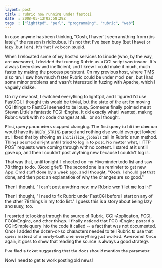 ```yaml
---
layout: post
title : rubric now running under fastcgi
date  : 2008-05-12T02:58:29Z
tags  : ["lighttpd", "perl", "programming", "rubric", "web"]
---
```

In case anyone has been thinking, "Gosh, I haven't seen anything from rjbs
lately," the reason is ridiculous.  It's not that I've been busy (but I have)
or lazy (but I am).  It's that I've been stupid.

When I relocated some of my hosted services to Linode (who, by the way, are
awesome), I decided that running Rubric as a CGI script was insane.  It's
always been slow and inefficient, and I knew I could make it much, much faster
by making the process persistent.  On my previous host, where
[TIMS](http://thisismystation.com) also ran, I saw how much faster Rubric could
be under mod_perl, but I had some minor problems and wasn't interested in
futzing with Apache, which I vaguely dislike.

On my new host, I switched everything to lighttpd, and I figured I'd use
FastCGI.  I thought this would be trivial, but the state of the art for moving
CGI things to FastCGI seemed to be lousy.  Someone finally pointed me at Stevan
Little's fantastic FCGI::Engine.  It did exactly what I wanted, making Rubric
work with no code changes at all... or so I thought.

First, query parameters stopped changing.  The first query to hit the daemon
would have its `QUERY_STRING` parsed and nothing else would ever get looked at.
I fixed that by shoving an `initialize_globals` call in Rubric's run method.
Things seemed alright until I tried to log in to post.  No matter what, HTTP
POST requests were coming through with no content.  I stared at it until I gave
up, and then I couldn't post anything new because I couldn't log in.

That was that, until tonight.  I checked on my Hiveminder todo list and saw 78
things to do.  (Good grief!)  The second one is a reminder to get new App::Cmd
stuff done by a week ago, and I thought, "Gosh.  I should get that done, and
then post an explanation of why the changes are so good."

Then I thought, "I can't post anything new, my Rubric won't let me log in!"

Then I thought, "I need to fix Rubric under FastCGI before I start on any of
the other 78 things in my todo list."  I guess this is a story about being
lazy and busy, too.

I resorted to looking through the source of Rubric, CGI::Application, FCGI,
FCGI::Engine, and other things.  I finally noticed that FCGI::Engine passed a
CGI::Simple query into the code it called -- a fact that was not documented.
Once I added the dozen-or-so characters needed to tell Rubric to use that query
instead of a newly-built one, everything just worked.  Awesome!  Once again, it
goes to show that reading the source is always a good strategy.

I've filed a ticket suggesting that the docs should mention the parameter.

Now I need to get to work posting old news!

